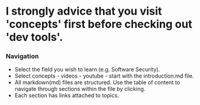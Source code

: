 # I strongly advice that you visit 'concepts' first before checking out 'dev tools'.

### Navigation
- Select the field you wish to learn (e.g. Software Security).
- Select concepts - videos - youtube - start with the introduction.md file.
- All markdown(md) files are structured. Use the table of content to navigate through sections within the file by clicking.
- Each section has links attached to topics.
